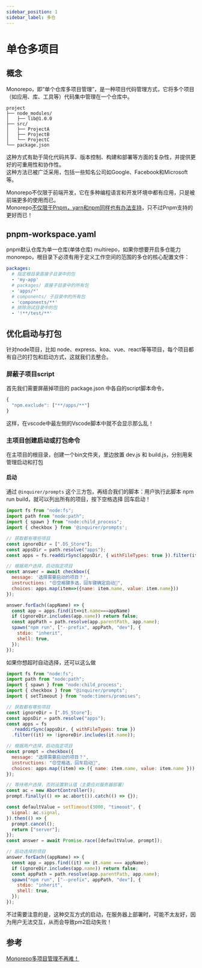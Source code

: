 ```yaml
---
sidebar_position: 1
sidebar_label: 多仓 
---
```


# 单仓多项目

## 概念
Monorepo，即“单个仓库多项目管理”，是一种项目代码管理方式，它将多个项目（如应用、库、工具等）代码集中管理在一个仓库中。
```shell
project
├── node_modules/
│   ├── lib@1.0.0
├── src/
│   ├── ProjectA
│   ├── ProjectB
│   └── ProjectC
└── package.json
```


这种方式有助于简化代码共享、版本控制、构建和部署等方面的复杂性，并提供更好的可重用性和协作性。   
这种方法已被广泛采用，包括一些知名公司如Google、Facebook和Microsoft等。


Monorepo不仅限于前端开发，它在多种编程语言和开发环境中都有应用，只是被前端更多的使用而已。   
Monorepo[不仅限于Pnpm，yarn和npm同样也有办法支持](https://juejin.cn/post/7241012621608140857)，只不过Pnpm支持的更好而已！


## pnpm-workspace.yaml
pnpm默认仓库为单一仓库(单体仓库) multirepo，如果你想要开启多仓能力 monorepo，根目录下必须有用于定义工作空间的范围的多仓的核心配置文件：

```yml title="pnpm-workspace.yaml"
packages:
  # 指定根目录直接子目录中的包
  - 'my-app'
  # packages/ 直接子目录中的所有包
  - 'apps/*'
  # components/ 子目录中的所有包
  - 'components/**'
  # 排除测试目录中的包
  - '!**/test/**'
```

## 优化启动与打包
针对node项目，比如 node、express、koa、vue、react等等项目，每个项目都有自己的打包和启动方式，这就我们去整合。

### 屏蔽子项目script
首先我们需要屏蔽掉项目的 package.json 中各自的script脚本命令，
```js .vscode/settings.json
{
  "npm.exclude": ["**/apps/**"]
}
```
这样，在vscode中最左侧的Vscode脚本中就不会显示那么乱！

### 主项目创建启动或打包命令
在主项目的根目录，创建一个bin文件夹，里边放置 dev.js 和 build.js，分别用来管理启动和打包

#### 启动
通过 `@inquirer/prompts` 这个三方包，再结合我们的脚本：用户执行此脚本 npm run build，就可以列出所有的项目，按下空格选择 回车启动！
```js
import fs from "node:fs";
import path from "node:path";
import { spawn } from "node:child_process";
import { checkbox } from '@inquirer/prompts';

// 获取都有哪些项目
const ignoreDir = [".DS_Store"];
const appsDir = path.resolve("apps");
const apps = fs.readdirSync(appsDir, { withFileTypes: true }).filter(it=>!ignoreDir.includes(it.name));

// 根据用户选择，启动指定项目
const answer = await checkbox({
  message: '选择需要启动的项目？',
  instructions: "😍空格键多选，回车键确定启动💏",
  choices: apps.map(item=>({name: item.name, value: item.name}))
});

answer.forEach((appName) => {
  const app = apps.find(it=>it.name===appName) 
  if (ignoreDir.includes(app.name)) return false;
  const appPath = path.resolve(app.parentPath, app.name);
  spawn("npm run", ["--prefix", appPath, "dev"], {
    stdio: "inherit",
    shell: true,
  });
});
```


如果你想超时自动选择，还可以这么做
```js
import fs from "node:fs";
import path from "node:path";
import { spawn } from "node:child_process";
import { checkbox } from "@inquirer/prompts";
import { setTimeout } from "node:timers/promises";

// 获取都有哪些项目
const ignoreDir = [".DS_Store"];
const appsDir = path.resolve("apps");
const apps = fs
  .readdirSync(appsDir, { withFileTypes: true })
  .filter((it) => !ignoreDir.includes(it.name));

// 根据用户选择，启动指定项目
const prompt = checkbox({
  message: "选择需要启动的项目？",
  instructions: "😍空格选，回车启动💏",
  choices: apps.map((item) => ({ name: item.name, value: item.name })),
});

// 等待用户选择，否则设置默认值（主要应对服务器部署）
const ac = new AbortController();
prompt.finally(() => ac.abort()).catch(() => {});

const defaultValue = setTimeout(3000, "timeout", {
  signal: ac.signal,
}).then(() => {
  prompt.cancel();
  return ["server"];
});
const answer = await Promise.race([defaultValue, prompt]);

// 启动选择的项目
answer.forEach((appName) => {
  const app = apps.find((it) => it.name === appName);
  if (ignoreDir.includes(app.name)) return false;
  const appPath = path.resolve(app.parentPath, app.name);
  spawn("npm run", ["--prefix", appPath, "dev"], {
    stdio: "inherit",
    shell: true,
  });
});
```

不过需要注意的是，这种交互方式的启动，在服务器上部署时，可能不太友好，因为用户无法交互，从而会导致pm2启动失败！


## 参考
[Monorepo多项目管理不再难！](https://juejin.cn/post/7454035377106599963)
